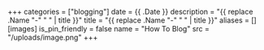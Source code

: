 +++
categories = ["blogging"]
date = {{ .Date }}
description = "{{ replace .Name "-" " " | title }}"
title = "{{ replace .Name "-" " " | title }}"
aliases = []
[images]
is_pin_friendly = false
name = "How To Blog"
src = "/uploads/image.png"
+++
